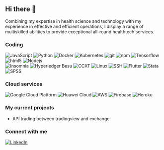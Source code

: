 ## Hi there 👋

Combining my expertise in health science and technology with my experience in effective and efficient operations, I display a range of multiskilled abilities to provide exceptional all-round healthtech services.

<h3>Coding</h3>
<p>
  <img alt="JavaScript" src="https://shields.io/badge/JavaScript-F7DF1E?logo=JavaScript&logoColor=000&style=flat-square" />
  <img alt="Python" src="https://img.shields.io/badge/Python-3.7%2B-blue" />
  <img alt="Docker" src="https://img.shields.io/badge/-Docker-46a2f1?style=flat-square&logo=docker&logoColor=white" />
  <img alt="Kubernetes" src="https://img.shields.io/badge/kubernetes-%23326ce5.svg?style=flat-square&logo=kubernetes&logoColor=white" />
  <img alt="git" src="https://img.shields.io/badge/-Git-F05032?style=flat-square&logo=git&logoColor=white" />
  <img alt="npm" src="https://img.shields.io/badge/-NPM-CB3837?style=flat-square&logo=npm&logoColor=white" />
  <img alt="Tensorflow" src="https://img.shields.io/badge/TensorFlow-FF6F00?style=flat-square&logo=tensorflow&logoColor=white" />
  <img alt="html5" src="https://img.shields.io/badge/-HTML5-E34F26?style=flat-square&logo=html5&logoColor=white" />
  <img alt="Nodejs" src="https://img.shields.io/badge/-Nodejs-43853d?style=flat-square&logo=Node.js&logoColor=white" />
  <br>
  <img alt="Insomnia" src="https://img.shields.io/badge/-Insomnia-5849BE?style=flat-square&logo=insomnia&logoColor=white" />
  <img alt="Hyperledger Besu" src="https://img.shields.io/badge/Hyperledger%20Besu-%230079b5.svg?style=flat-square&logo=hyperledger&logoColor=white" />
  <img alt="CCXT" src="https://img.shields.io/badge/CCXT-008080.svg?style=flat-square&logo=ccxt&logoColor=white" />
  <img alt="Linux" src="https://img.shields.io/badge/Linux- FCC624.svg?style=flat-square&logo=linux&logoColor=black" />
  <img alt="SSH" src="https://img.shields.io/badge/SSH-008080.svg?style=flat-square&logo=gnu-bash&logoColor=white" />
  <img alt="Flutter" src="https://img.shields.io/badge/Flutter-%2302569B.svg?style=flat-square&logo=flutter&logoColor=white" />
  <img alt="Stata" src="https://img.shields.io/badge/Stata-1F5081.svg?style=flat-square&logo=stata&logoColor=white" />
  <img alt="SPSS" src="https://img.shields.io/badge/SPSS-052FAD.svg?style=flat-square&logo=spss&logoColor=white" />


 
<h3>Cloud services</h3>
<p>
  <img alt="Google Cloud Platform" src="https://img.shields.io/badge/GoogleCloud-%234285F4.svg?style=flat-square&logo=google-cloud&logoColor=white" />
  <img alt="Huawei Cloud" src="https://img.shields.io/badge/Huawei-%23FF0000.svg?style=flat-square&logo=huawei&logoColor=white" />
  <img alt="AWS" src="https://img.shields.io/badge/Amazon_AWS-232F3E?style=flat-square&logo=amazon-aws&logoColor=white" />
  <img alt="Firebase" src="https://img.shields.io/badge/firebase-ffca28?style=flat-square&logo=firebase&logoColor=black" />
  <img alt="Heroku" src="https://img.shields.io/badge/heroku-%23430098.svg?style=flat-square&logo=heroku&logoColor=white" />
</p>

<h3>My current projects</h3>
<ul>
  <li> API trading between tradingview and exchange. </li>
</ul>


<h3>Connect with me</h3>
<p><a href="https://www.linkedin.com/in/suphakris-tanmuk-6ba56125b/" target="_blank"><img alt="LinkedIn" src="https://img.shields.io/badge/linkedin-%230077B5.svg?&style=for-the-badge&logo=linkedin&logoColor=white" /></a>
</p>

